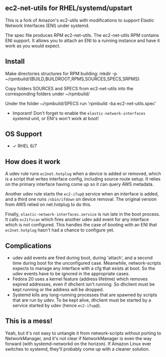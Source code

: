 ## ec2-net-utils for RHEL/systemd/upstart

This is a fork of Amazon's ec2-utils with modifications to support Elastic Network Interfaces (ENI) under systemd.

The spec file produces RPM ec2-net-utils.  The ec2-net-utils RPM contains ENI support.  It allows you to attach an ENI to a running instance and have it work as you would expect.

## Install
Make directories structures for RPM building:
mkdir -p ~/rpmbuild/{BUILD,BUILDROOT,RPMS,SOURCES,SPECS,SRPMS}

Copy folders SOURCES and SPECS from ec2-net-utils into the corresponding folders under ~/rpmbuild/

Under the folder ~/rpmbuild/SPECS run 'rpmbuild -ba ec2-net-utils.spec'

* Imporant! Don't forget to enable the `elastic-network-interfaces` systemd unit, or ENI's won't work at boot!

## OS Support

* ✓ RHEL 6/7

## How does it work

A udev rule runs `ec2net.hotplug` when a device is added or removed, which is a script that writes interface config, including source route setup.  It relies on the primary interface having come up so it can query AWS metadata.

Another udev rule starts the `ec2-ifup@` service when an interface is added, and a third one runs `/sbin/ifdown` on device removal.  The original version from AWS relied on net.hotplug to do this.

Finally, `elastic-network-interfaces.service` is run late in the boot process.  It calls `ec2ifscan` which fires another udev add event for any interface which is not configured.  This handles the case of booting with an ENI that `ec2net.hotplug` hasn't had a chance to configure yet.

## Complications

* udev add events are fired during boot, during 'attach', and a second time during boot for the unconfigured case.  Meanwhile, network-scripts expects to manage any interface with a cfg that exists at boot.  So the udev events have to be ignored in the appropriate cases.
* Fedora 20 uses a kernel feature (address lifetime) which removes expired addresses, even if dhclient isn't running.  So dhclient must be kept running or the address will be dropped.
* Systemd kills any long-running processes that are spawned by scripts that are run by udev.  To be kept alive, dhclient must be started by a service started by udev (hence `ec2-ifup@`).

## This is a mess!

Yeah, but it's not easy to untangle it from network-scripts without porting to NetworkManager, and it's not clear if NetworkManager is even the way forward (with systemd-networkd on the horizon).  If Amazon Linux ever switches to systemd, they'll probably come up with a cleaner solution.